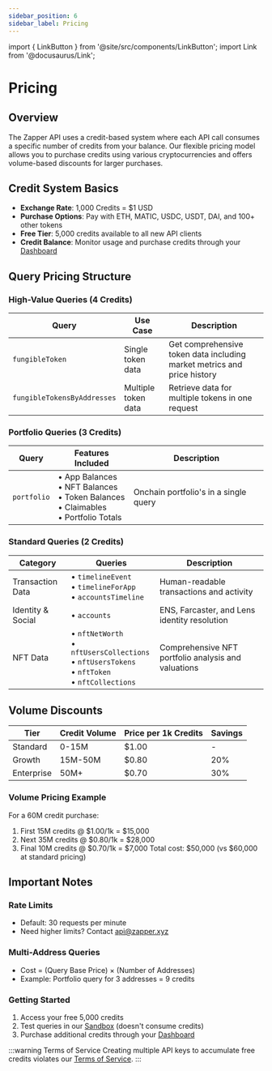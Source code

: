 ```yaml
---
sidebar_position: 6
sidebar_label: Pricing
---
```


import { LinkButton } from '@site/src/components/LinkButton';
import Link from '@docusaurus/Link';

# Pricing

## Overview
The Zapper API uses a credit-based system where each API call consumes a specific number of credits from your balance. Our flexible pricing model allows you to purchase credits using various cryptocurrencies and offers volume-based discounts for larger purchases.

## Credit System Basics
- **Exchange Rate**: 1,000 Credits = $1 USD
- **Purchase Options**: Pay with ETH, MATIC, USDC, USDT, DAI, and 100+ other tokens
- **Free Tier**: 5,000 credits available to all new API clients
- **Credit Balance**: Monitor usage and purchase credits through your [Dashboard](/dashboard)

## Query Pricing Structure

### High-Value Queries (4 Credits)
| Query | Use Case | Description |
|-------|----------|-------------|
| `fungibleToken` | Single token data | Get comprehensive token data including market metrics and price history |
| `fungibleTokensByAddresses` | Multiple token data | Retrieve data for multiple tokens in one request |

### Portfolio Queries (3 Credits)
| Query | Features Included | Description |
|-------|------------------|-------------|
| `portfolio` | • App Balances<br>• NFT Balances<br>• Token Balances<br>• Claimables<br>• Portfolio Totals | Onchain portfolio's in a single query |

### Standard Queries (2 Credits)
| Category | Queries | Description |
|----------|---------|-------------|
| Transaction Data | • `timelineEvent`<br>• `timelineForApp`<br>• `accountsTimeline` | Human-readable transactions and activity |
| Identity & Social | • `accounts` | ENS, Farcaster, and Lens identity resolution |
| NFT Data | • `nftNetWorth`<br>• `nftUsersCollections`<br>• `nftUsersTokens`<br>• `nftToken`<br>• `nftCollections` | Comprehensive NFT portfolio analysis and valuations |

## Volume Discounts

| Tier | Credit Volume | Price per 1k Credits | Savings |
|------|---------------|---------------------|---------|
| Standard | 0-15M | $1.00 | - |
| Growth | 15M-50M | $0.80 | 20% |
| Enterprise | 50M+ | $0.70 | 30% |

### Volume Pricing Example
For a 60M credit purchase:
1. First 15M credits @ $1.00/1k = $15,000
2. Next 35M credits @ $0.80/1k = $28,000
3. Final 10M credits @ $0.70/1k = $7,000
Total cost: $50,000 (vs $60,000 at standard pricing)

## Important Notes

### Rate Limits
- Default: 30 requests per minute
- Need higher limits? Contact api@zapper.xyz

### Multi-Address Queries
- Cost = (Query Base Price) × (Number of Addresses)
- Example: Portfolio query for 3 addresses = 9 credits

### Getting Started
1. Access your free 5,000 credits
2. Test queries in our [Sandbox](/docs/api/sandbox) (doesn't consume credits)
3. Purchase additional credits through your [Dashboard](/dashboard)

<LinkButton href="/api" type="primary" buttonCopy="Get Started" />

:::warning Terms of Service
Creating multiple API keys to accumulate free credits violates our [Terms of Service](https://zapper.xyz/docs/api-terms-of-use.pdf).
:::

